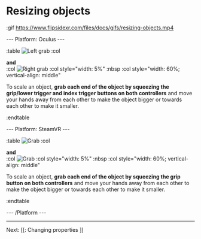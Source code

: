 # Resizing objects

:gif https://www.flipsidexr.com/files/docs/gifs/resizing-objects.mp4

--- Platform: Oculus ---

:table
	![Left grab](https://www.flipsidexr.com/files/docs/graphics/Oculus-touch-alt_L-trigger_L-grip.png)
:col
	<div class="center middle"><b>and</b></div>
:col
	![Right grab](https://www.flipsidexr.com/files/docs/graphics/Oculus-touch_R-trigger_R-grip.png)
:col style="width: 5%"
	:nbsp
:col style="width: 60%; vertical-align: middle"

To scale an object, **grab each end of the object by squeezing the grip/lower trigger and index trigger buttons on both controllers** and move your hands away from each other to make the object bigger or towards each other to make it smaller.

:endtable

--- Platform: SteamVR ---

:table
	![Grab](https://www.flipsidexr.com/files/docs/graphics/Vive_grip.png)
:col
	<div class="center middle"><b>and</b></div>
:col
	![Grab](https://www.flipsidexr.com/files/docs/graphics/Vive_grip.png)
:col style="width: 5%"
	:nbsp
:col style="width: 60%; vertical-align: middle"

To scale an object, **grab each end of the object by squeezing the grip button on both controllers** and move your hands away from each other to make the object bigger or towards each other to make it smaller.

:endtable

--- /Platform ---

---

Next: [[: Changing properties ]]
